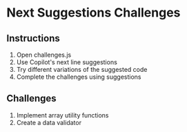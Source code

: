 # Next Suggestions Challenges

## Instructions
1. Open challenges.js
2. Use Copilot's next line suggestions
3. Try different variations of the suggested code
4. Complete the challenges using suggestions

## Challenges
1. Implement array utility functions
2. Create a data validator
